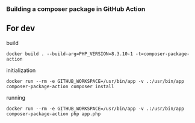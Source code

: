 ### Building a composer package in GitHub Action

## For dev

build
```shell
docker build . --build-arg=PHP_VERSION=8.3.10-1 -t=composer-package-action
```

initialization
```shell
docker run --rm -e GITHUB_WORKSPACE=/usr/bin/app -v .:/usr/bin/app composer-package-action composer install
```

running
```shell
docker run --rm -e GITHUB_WORKSPACE=/usr/bin/app -v .:/usr/bin/app composer-package-action php app.php
```

